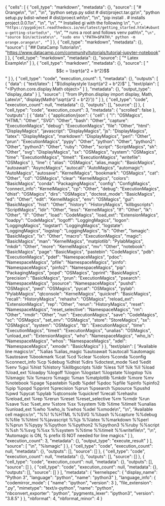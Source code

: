 {
 "cells": [
  {
   "cell_type": "markdown",
   "metadata": {},
   "source": [
    "# Orange\n",
    "\n",
    "\n",
    "python setyp.py sdist  # dist/project.tar.gz\n",
    "python setup.py bdist-wheel # dist/proect.whl\n",
    "\n",
    "pip install .  # installs project.0.0.1\n",
    "\n",
    "\n",
    "* Installed gi with the following \n",
    "```\n",
    "https://pygobject.readthedocs.io/en/latest/getting_started.html#ubuntu-getting-started\n",
    "```\n",
    "* runs a root and follows venv path\n",
    "```\n",
    "source bin/activate\n",
    "sudo env \"PATH=$PATH\" python -m orange.orange\n",
    "```"
   ]
  },
  {
   "cell_type": "markdown",
   "metadata": {},
   "source": [
    "## DataCamp Tutorial\n",
    "https://www.datacamp.com/community/tutorials/tutorial-jupyter-notebook"
   ]
  },
  {
   "cell_type": "markdown",
   "metadata": {},
   "source": [
    "* Latex Example\n"
   ]
  },
  {
   "cell_type": "markdown",
   "metadata": {},
   "source": [
    "$$c = \\sqrt{a^2 + b^2}$$"
   ]
  },
  {
   "cell_type": "code",
   "execution_count": 1,
   "metadata": {},
   "outputs": [
    {
     "data": {
      "text/latex": [
       "$\\displaystyle \\sqrt{a^2 + b^2}$"
      ],
      "text/plain": [
       "<IPython.core.display.Math object>"
      ]
     },
     "metadata": {},
     "output_type": "display_data"
    }
   ],
   "source": [
    "from IPython.display import display, Math, Latex\n",
    "display(Math(r'\\sqrt{a^2 + b^2}')) "
   ]
  },
  {
   "cell_type": "code",
   "execution_count": null,
   "metadata": {},
   "outputs": [],
   "source": []
  },
  {
   "cell_type": "code",
   "execution_count": 3,
   "metadata": {
    "scrolled": false
   },
   "outputs": [
    {
     "data": {
      "application/json": {
       "cell": {
        "!": "OSMagics",
        "HTML": "Other",
        "SVG": "Other",
        "bash": "Other",
        "capture": "ExecutionMagics",
        "debug": "ExecutionMagics",
        "file": "Other",
        "html": "DisplayMagics",
        "javascript": "DisplayMagics",
        "js": "DisplayMagics",
        "latex": "DisplayMagics",
        "markdown": "DisplayMagics",
        "perl": "Other",
        "prun": "ExecutionMagics",
        "pypy": "Other",
        "python": "Other",
        "python2": "Other",
        "python3": "Other",
        "ruby": "Other",
        "script": "ScriptMagics",
        "sh": "Other",
        "svg": "DisplayMagics",
        "sx": "OSMagics",
        "system": "OSMagics",
        "time": "ExecutionMagics",
        "timeit": "ExecutionMagics",
        "writefile": "OSMagics"
       },
       "line": {
        "alias": "OSMagics",
        "alias_magic": "BasicMagics",
        "autoawait": "AsyncMagics",
        "autocall": "AutoMagics",
        "automagic": "AutoMagics",
        "autosave": "KernelMagics",
        "bookmark": "OSMagics",
        "cat": "Other",
        "cd": "OSMagics",
        "clear": "KernelMagics",
        "colors": "BasicMagics",
        "conda": "PackagingMagics",
        "config": "ConfigMagics",
        "connect_info": "KernelMagics",
        "cp": "Other",
        "debug": "ExecutionMagics",
        "dhist": "OSMagics",
        "dirs": "OSMagics",
        "doctest_mode": "BasicMagics",
        "ed": "Other",
        "edit": "KernelMagics",
        "env": "OSMagics",
        "gui": "BasicMagics",
        "hist": "Other",
        "history": "HistoryMagics",
        "killbgscripts": "ScriptMagics",
        "ldir": "Other",
        "less": "KernelMagics",
        "lf": "Other",
        "lk": "Other",
        "ll": "Other",
        "load": "CodeMagics",
        "load_ext": "ExtensionMagics",
        "loadpy": "CodeMagics",
        "logoff": "LoggingMagics",
        "logon": "LoggingMagics",
        "logstart": "LoggingMagics",
        "logstate": "LoggingMagics",
        "logstop": "LoggingMagics",
        "ls": "Other",
        "lsmagic": "BasicMagics",
        "lx": "Other",
        "macro": "ExecutionMagics",
        "magic": "BasicMagics",
        "man": "KernelMagics",
        "matplotlib": "PylabMagics",
        "mkdir": "Other",
        "more": "KernelMagics",
        "mv": "Other",
        "notebook": "BasicMagics",
        "page": "BasicMagics",
        "pastebin": "CodeMagics",
        "pdb": "ExecutionMagics",
        "pdef": "NamespaceMagics",
        "pdoc": "NamespaceMagics",
        "pfile": "NamespaceMagics",
        "pinfo": "NamespaceMagics",
        "pinfo2": "NamespaceMagics",
        "pip": "PackagingMagics",
        "popd": "OSMagics",
        "pprint": "BasicMagics",
        "precision": "BasicMagics",
        "prun": "ExecutionMagics",
        "psearch": "NamespaceMagics",
        "psource": "NamespaceMagics",
        "pushd": "OSMagics",
        "pwd": "OSMagics",
        "pycat": "OSMagics",
        "pylab": "PylabMagics",
        "qtconsole": "KernelMagics",
        "quickref": "BasicMagics",
        "recall": "HistoryMagics",
        "rehashx": "OSMagics",
        "reload_ext": "ExtensionMagics",
        "rep": "Other",
        "rerun": "HistoryMagics",
        "reset": "NamespaceMagics",
        "reset_selective": "NamespaceMagics",
        "rm": "Other",
        "rmdir": "Other",
        "run": "ExecutionMagics",
        "save": "CodeMagics",
        "sc": "OSMagics",
        "set_env": "OSMagics",
        "store": "StoreMagics",
        "sx": "OSMagics",
        "system": "OSMagics",
        "tb": "ExecutionMagics",
        "time": "ExecutionMagics",
        "timeit": "ExecutionMagics",
        "unalias": "OSMagics",
        "unload_ext": "ExtensionMagics",
        "who": "NamespaceMagics",
        "who_ls": "NamespaceMagics",
        "whos": "NamespaceMagics",
        "xdel": "NamespaceMagics",
        "xmode": "BasicMagics"
       }
      },
      "text/plain": [
       "Available line magics:\n",
       "%alias  %alias_magic  %autoawait  %autocall  %automagic  %autosave  %bookmark  %cat  %cd  %clear  %colors  %conda  %config  %connect_info  %cp  %debug  %dhist  %dirs  %doctest_mode  %ed  %edit  %env  %gui  %hist  %history  %killbgscripts  %ldir  %less  %lf  %lk  %ll  %load  %load_ext  %loadpy  %logoff  %logon  %logstart  %logstate  %logstop  %ls  %lsmagic  %lx  %macro  %magic  %man  %matplotlib  %mkdir  %more  %mv  %notebook  %page  %pastebin  %pdb  %pdef  %pdoc  %pfile  %pinfo  %pinfo2  %pip  %popd  %pprint  %precision  %prun  %psearch  %psource  %pushd  %pwd  %pycat  %pylab  %qtconsole  %quickref  %recall  %rehashx  %reload_ext  %rep  %rerun  %reset  %reset_selective  %rm  %rmdir  %run  %save  %sc  %set_env  %store  %sx  %system  %tb  %time  %timeit  %unalias  %unload_ext  %who  %who_ls  %whos  %xdel  %xmode\n",
       "\n",
       "Available cell magics:\n",
       "%%!  %%HTML  %%SVG  %%bash  %%capture  %%debug  %%file  %%html  %%javascript  %%js  %%latex  %%markdown  %%perl  %%prun  %%pypy  %%python  %%python2  %%python3  %%ruby  %%script  %%sh  %%svg  %%sx  %%system  %%time  %%timeit  %%writefile\n",
       "\n",
       "Automagic is ON, % prefix IS NOT needed for line magics."
      ]
     },
     "execution_count": 3,
     "metadata": {},
     "output_type": "execute_result"
    }
   ],
   "source": [
    "\n",
    "%lsmagic"
   ]
  },
  {
   "cell_type": "code",
   "execution_count": null,
   "metadata": {},
   "outputs": [],
   "source": []
  },
  {
   "cell_type": "code",
   "execution_count": null,
   "metadata": {},
   "outputs": [],
   "source": []
  },
  {
   "cell_type": "code",
   "execution_count": null,
   "metadata": {},
   "outputs": [],
   "source": []
  },
  {
   "cell_type": "code",
   "execution_count": null,
   "metadata": {},
   "outputs": [],
   "source": []
  }
 ],
 "metadata": {
  "kernelspec": {
   "display_name": "Python 3",
   "language": "python",
   "name": "python3"
  },
  "language_info": {
   "codemirror_mode": {
    "name": "ipython",
    "version": 3
   },
   "file_extension": ".py",
   "mimetype": "text/x-python",
   "name": "python",
   "nbconvert_exporter": "python",
   "pygments_lexer": "ipython3",
   "version": "3.8.5"
  }
 },
 "nbformat": 4,
 "nbformat_minor": 4
}
